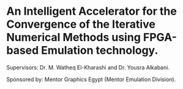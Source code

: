 # An Intelligent Accelerator for the Convergence of the Iterative Numerical Methods using FPGA-based Emulation technology.

Supervisors: Dr. M. Watheq El-Kharashi and Dr. Yousra Alkabani.

Sponsored by: Mentor Graphics Egypt (Mentor Emulation Division).
